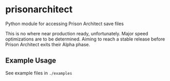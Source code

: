 prisonarchitect
===============

Python module for accessing Prison Architect save files

This is no where near production ready, unfortunately. Major speed optimizations are to be determined. Aiming to reach a stable release before Prison Architect exits their Alpha phase.

## Example Usage

See example files in `./examples`

